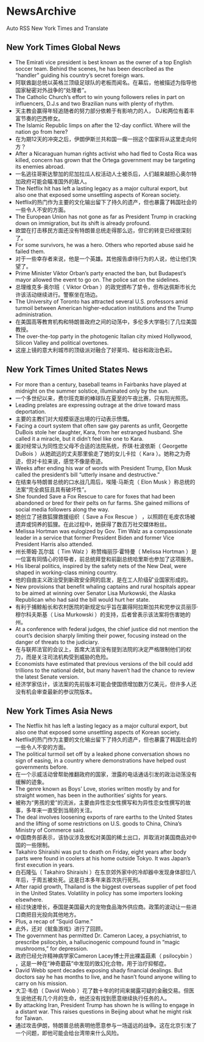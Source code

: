 # NewsArchive
Auto RSS New York Times and Translate

## New York Times Global News
* The Emirati vice president is best known as the owner of a top English soccer team. Behind the scenes, he has been described as the “handler” guiding his country’s secret foreign wars.
* 阿联酋副总统以英格兰顶级足球队的老板而闻名。在幕后，他被描述为指导他国家秘密对外战争的“处理者”。
* The Catholic Church’s effort to win young followers relies in part on influencers, D.J.s and two Brazilian nuns with plenty of rhythm.
* 天主教会赢得年轻追随者的努力部分依赖于有影响力的人， DJ和两位有着丰富节奏的巴西修女。
* The Islamic Republic limps on after the 12-day conflict. Where will the nation go from here?
* 在为期12天的冲突之后，伊朗伊斯兰共和国一瘸一拐这个国家将从这里走向何方？
* After a Nicaraguan human rights activist who had fled to Costa Rica was killed, concern has grown that the Ortega government may be targeting its enemies abroad.
* 一名逃往哥斯达黎加的尼加拉瓜人权活动人士被杀后，人们越来越担心奥尔特加政府可能会瞄准国外的敌人。
* The Netflix hit has left a lasting legacy as a major cultural export, but also one that exposed some unsettling aspects of Korean society.
* Netflix的热门作为主要的文化输出留下了持久的遗产，但也暴露了韩国社会的一些令人不安的方面。
* The European Union has not gone as far as President Trump in cracking down on immigration, but its shift is already profound.
* 欧盟在打击移民方面还没有特朗普总统走得那么远，但它的转变已经很深刻了。
* For some survivors, he was a hero. Others who reported abuse said he failed them.
* 对于一些幸存者来说，他是一个英雄。其他报告虐待行为的人说，他让他们失望了。
* Prime Minister Viktor Orban’s party enacted the ban, but Budapest’s mayor allowed the event to go on. The police sat on the sidelines.
* 总理维克多·奥尔班（ Viktor Orban ）的政党颁布了禁令，但布达佩斯市长允许该活动继续进行。警察坐在场边。
* The University of Toronto has attracted several U.S. professors amid turmoil between American higher-education institutions and the Trump administration.
* 在美国高等教育机构和特朗普政府之间的动荡中，多伦多大学吸引了几位美国教授。
* The over-the-top party in the photogenic Italian city mixed Hollywood, Silicon Valley and political overtones.
* 这座上镜的意大利城市的顶级派对融合了好莱坞、硅谷和政治色彩。

## New York Times United States News
* For more than a century, baseball teams in Fairbanks have played at midnight on the summer solstice, illuminated only by the sun.
* 一个多世纪以来，费尔班克斯的棒球队在夏至的午夜比赛，只有阳光照亮。
* Leading prelates are expressing outrage at the drive toward mass deportation.
* 主要的主教们对大规模驱逐出境的行动表示愤慨。
* Facing a court system that often saw gay parents as unfit, Georgette DuBois stole her daughter, Kara, from her estranged husband. She called it a miracle, but it didn’t feel like one to Kara.
* 面对经常认为同性恋父母不合适的法院系统，乔琪·杜波依斯（ Georgette DuBois ）从她疏远的丈夫那里偷走了她的女儿卡拉（ Kara ）。她称之为奇迹，但对卡拉来说，感觉不像是奇迹。
* Weeks after ending his war of words with President Trump, Elon Musk called the president’s bill “utterly insane and destructive.”
* 在结束与特朗普总统的口水战几周后，埃隆·马斯克（ Elon Musk ）称总统的法案“完全疯狂且具有破坏性”。
* She founded Save a Fox Rescue to care for foxes that had been abandoned or bred for their pelts on fur farms. She gained millions of social media followers along the way.
* 她创立了拯救狐狸救援组织（ Save a Fox Rescue ） ，以照顾在毛皮农场被遗弃或饲养的狐狸。在此过程中，她获得了数百万社交媒体粉丝。
* Melissa Hortman was eulogized by Gov. Tim Walz as a compassionate leader in a service that former President Biden and former Vice President Harris also attended.
* 州长蒂姆·瓦尔兹（ Tim Walz ）称赞梅丽莎·霍特曼（ Melissa Hortman ）是一位富有同情心的领导者，前总统拜登和前副总统哈里斯也参加了这项服务。
* His liberal politics, inspired by the safety nets of the New Deal, were shaped in working-class mining country.
* 他的自由主义政治受到新政安全网的启发，是在工人阶级矿业国家形成的。
* New provisions that benefit whaling captains and rural hospitals appear to be aimed at winning over Senator Lisa Murkowski, the Alaska Republican who had said the bill would hurt her state.
* 有利于捕鲸船长和农村医院的新规定似乎旨在赢得阿拉斯加共和党参议员丽莎·穆尔科夫斯基（ Lisa Murkowski ）的支持，后者曾表示该法案将伤害她的州。
* At a conference with federal judges, the chief justice did not mention the court’s decision sharply limiting their power, focusing instead on the danger of threats to the judiciary.
* 在与联邦法官的会议上，首席大法官没有提到法院的决定严格限制他们的权力，而是关注司法机构受到威胁的危险。
* Economists have estimated that previous versions of the bill could add trillions to the national debt, but many haven’t had the chance to review the latest Senate version.
* 经济学家估计，该法案的先前版本可能会使国债增加数万亿美元，但许多人还没有机会审查最新的参议院版本。

## New York Times Asia News
* The Netflix hit has left a lasting legacy as a major cultural export, but also one that exposed some unsettling aspects of Korean society.
* Netflix的热门作为主要的文化输出留下了持久的遗产，但也暴露了韩国社会的一些令人不安的方面。
* The political turmoil set off by a leaked phone conversation shows no sign of easing, in a country where demonstrations have helped oust governments before.
* 在一个示威活动曾帮助推翻政府的国家，泄露的电话通话引发的政治动荡没有缓解的迹象。
* The genre known as Boys’ Love, stories written mostly by and for straight women, has been in the authorities’ sights for years.
* 被称为“男孩的爱”的流派，主要由异性恋女性撰写和为异性恋女性撰写的故事，多年来一直受到当局的关注。
* The deal involves loosening exports of rare earths to the United States and the lifting of some restrictions on U.S. goods to China, China’s Ministry of Commerce said.
* 中国商务部表示，该协议涉及放松对美国的稀土出口，并取消对美国商品对中国的一些限制。
* Takahiro Shiraishi was put to death on Friday, eight years after body parts were found in coolers at his home outside Tokyo. It was Japan’s first execution in years.
* 白石隆弘（ Takahiro Shiraishi ）在东京郊外家中的冷却器中发现身体部位八年后，于周五被处死。这是日本多年来首次执行死刑。
* After rapid growth, Thailand is the biggest overseas supplier of pet food in the United States. Volatility in policy has some importers looking elsewhere.
* 经过快速增长，泰国是美国最大的宠物食品海外供应商。政策的波动让一些进口商把目光投向其他地方。
* Plus, a recap of “Squid Game.”
* 此外，还对《鱿鱼游戏》进行了回顾。
* The government has permitted Dr. Cameron Lacey, a psychiatrist, to prescribe psilocybin, a hallucinogenic compound found in “magic mushrooms,” for depression.
* 政府已经允许精神病学家Cameron Lacey博士开出裸盖菇素（ psilocybin ） ，这是一种在“神奇蘑菇”中发现的致幻化合物，用于治疗抑郁症。
* David Webb spent decades exposing shady financial dealings. But doctors say he has months to live, and he hasn’t found anyone willing to carry on his mission.
* 大卫·韦伯（ David Webb ）花了数十年的时间来揭露可疑的金融交易。但医生说他还有几个月的生命，他还没有找到愿意继续执行任务的人。
* By attacking Iran, President Trump has shown he is willing to engage in a distant war. This raises questions in Beijing about what he might risk for Taiwan.
* 通过攻击伊朗，特朗普总统表明他愿意参与一场遥远的战争。这在北京引发了一个问题，即他可能会给台湾带来什么风险。

